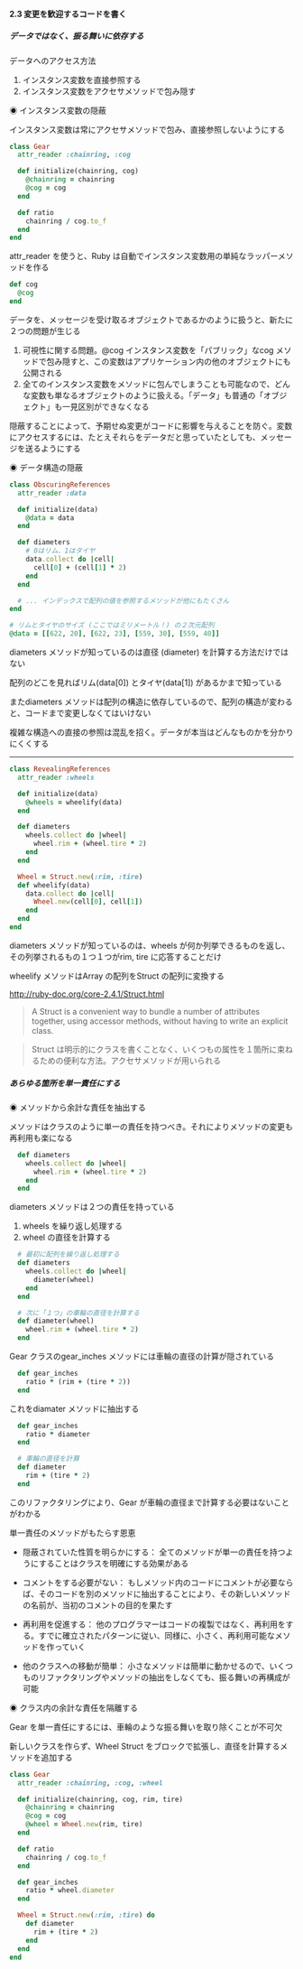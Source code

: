 #### 2.3 変更を歓迎するコードを書く

##### データではなく、振る舞いに依存する

データへのアクセス方法

1. インスタンス変数を直接参照する
2. インスタンス変数をアクセサメソッドで包み隠す

◉ インスタンス変数の隠蔽

インスタンス変数は常にアクセサメソッドで包み、直接参照しないようにする

```ruby
class Gear
  attr_reader :chainring, :cog

  def initialize(chainring, cog)
    @chainring = chainring
    @cog = cog
  end

  def ratio
    chainring / cog.to_f
  end
end
```

attr_reader を使うと、Ruby は自動でインスタンス変数用の単純なラッパーメソッドを作る

```ruby
def cog
  @cog
end
```

データを、メッセージを受け取るオブジェクトであるかのように扱うと、新たに２つの問題が生じる

1. 可視性に関する問題。@cog インスタンス変数を「パブリック」なcog メソッドで包み隠すと、この変数はアプリケーション内の他のオブジェクトにも公開される
2. 全てのインスタンス変数をメソッドに包んでしまうことも可能なので、どんな変数も単なるオブジェクトのように扱える。「データ」も普通の「オブジェクト」も一見区別ができなくなる

隠蔽することによって、予期せぬ変更がコードに影響を与えることを防ぐ。変数にアクセスするには、たとえそれらをデータだと思っていたとしても、メッセージを送るようにする

◉ データ構造の隠蔽

```ruby
class ObscuringReferences
  attr_reader :data

  def initialize(data)
    @data = data
  end

  def diameters
    # 0はリム、1はタイヤ
    data.collect do |cell|
      cell[0] + (cell[1] * 2)
    end
  end

  # ... インデックスで配列の値を参照するメソッドが他にもたくさん
end

# リムとタイヤのサイズ (ここではミリメートル！) の２次元配列
@data = [[622, 20], [622, 23], [559, 30], [559, 40]]
```

diameters メソッドが知っているのは直径 (diameter) を計算する方法だけではない

配列のどこを見ればリム(data[0]) とタイヤ(data[1]) があるかまで知っている

またdiameters メソッドは配列の構造に依存しているので、配列の構造が変わると、コードまで変更しなくてはいけない

複雑な構造への直接の参照は混乱を招く。データが本当はどんなものかを分かりにくくする

-----

```ruby
class RevealingReferences
  attr_reader :wheels

  def initialize(data)
    @wheels = wheelify(data)
  end

  def diameters
    wheels.collect do |wheel|
      wheel.rim + (wheel.tire * 2)
    end
  end

  Wheel = Struct.new(:rim, :tire)
  def wheelify(data)
    data.collect do |cell|
      Wheel.new(cell[0], cell[1])
    end
  end
end
```

diameters メソッドが知っているのは、wheels が何か列挙できるものを返し、その列挙されるもの１つ１つがrim, tire に応答することだけ

wheelify メソッドはArray の配列をStruct の配列に変換する

http://ruby-doc.org/core-2.4.1/Struct.html

> A Struct is a convenient way to bundle a number of attributes together, using accessor methods, without having to write an explicit class.

> Struct は明示的にクラスを書くことなく、いくつもの属性を１箇所に束ねるための便利な方法。アクセサメソッドが用いられる

##### あらゆる箇所を単一責任にする

◉ メソッドから余計な責任を抽出する

メソッドはクラスのように単一の責任を持つべき。それによりメソッドの変更も再利用も楽になる

```ruby
  def diameters
    wheels.collect do |wheel|
      wheel.rim + (wheel.tire * 2)
    end
  end
```

diameters メソッドは２つの責任を持っている
1. wheels を繰り返し処理する
2. wheel の直径を計算する

```ruby
  # 最初に配列を繰り返し処理する
  def diameters
    wheels.collect do |wheel|
      diameter(wheel)
    end
  end

  # 次に「１つ」の車輪の直径を計算する
  def diameter(wheel)
    wheel.rim + (wheel.tire * 2)
  end
```

Gear クラスのgear_inches メソッドには車輪の直径の計算が隠されている

```ruby
  def gear_inches
    ratio * (rim + (tire * 2))
  end
```

これをdiamater メソッドに抽出する

```ruby
  def gear_inches
    ratio * diameter
  end

  # 車輪の直径を計算
  def diameter
    rim + (tire * 2)
  end
```

このリファクタリングにより、Gear が車輪の直径まで計算する必要はないことがわかる

単一責任のメソッドがもたらす恩恵

- 隠蔽されていた性質を明らかにする：
全てのメソッドが単一の責任を持つようにすることはクラスを明確にする効果がある

- コメントをする必要がない：
もしメソッド内のコードにコメントが必要ならば、そのコードを別のメソッドに抽出することにより、その新しいメソッドの名前が、当初のコメントの目的を果たす

- 再利用を促進する：
他のプログラマーはコードの複製ではなく、再利用をする。すでに確立されたパターンに従い、同様に、小さく、再利用可能なメソッドを作っていく

- 他のクラスへの移動が簡単：
小さなメソッドは簡単に動かせるので、いくつものリファクタリングやメソッドの抽出をしなくても、振る舞いの再構成が可能

◉ クラス内の余計な責任を隔離する

Gear を単一責任にするには、車輪のような振る舞いを取り除くことが不可欠

新しいクラスを作らず、Wheel Struct をブロックで拡張し、直径を計算するメソッドを追加する

```ruby
class Gear
  attr_reader :chainring, :cog, :wheel

  def initialize(chainring, cog, rim, tire)
    @chainring = chainring
    @cog = cog
    @wheel = Wheel.new(rim, tire)
  end

  def ratio
    chainring / cog.to_f
  end

  def gear_inches
    ratio * wheel.diameter
  end

  Wheel = Struct.new(:rim, :tire) do
    def diameter
      rim + (tire * 2)
    end
  end
end
```
